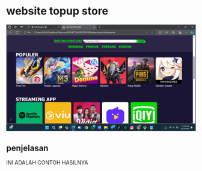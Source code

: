 # website topup store

![Alt text](ss.png?raw=true "gambar")

## penjelasan
INI ADALAH CONTOH HASILNYA